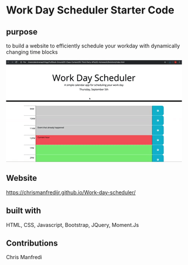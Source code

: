 # Work Day Scheduler Starter Code

## purpose
to build a website to efficiently schedule your workday with dynamically changing time blocks

![website functionality](./Develop/assets/05-third-party-apis-homework-demo.gif)

## Website
https://chrismanfredijr.github.io/Work-day-scheduler/

## built with
HTML, CSS, Javascript, Bootstrap, JQuery, Moment.Js

## Contributions
Chris Manfredi